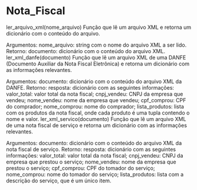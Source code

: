 # Nota_Fiscal

ler_arquivo_xml(nome_arquivo)
Função que lê um arquivo XML e retorna um dicionário com o conteúdo do arquivo.

Argumentos:
nome_arquivo: string com o nome do arquivo XML a ser lido.
Retorno:
documento: dicionário com o conteúdo do arquivo XML.
ler_xml_danfe(documento)
Função que lê um arquivo XML de uma DANFE (Documento Auxiliar da Nota Fiscal Eletrônica) e retorna um dicionário com as informações relevantes.

Argumentos:
documento: dicionário com o conteúdo do arquivo XML da DANFE.
Retorno:
resposta: dicionário com as seguintes informações:
valor_total: valor total da nota fiscal;
cnpj_vendeu: CNPJ da empresa que vendeu;
nome_vendeu: nome da empresa que vendeu;
cpf_comprou: CPF do comprador;
nome_comprou: nome do comprador;
lista_produtos: lista com os produtos da nota fiscal, onde cada produto é uma tupla contendo o nome e valor.
ler_xml_servico(documento)
Função que lê um arquivo XML de uma nota fiscal de serviço e retorna um dicionário com as informações relevantes.

Argumentos:
documento: dicionário com o conteúdo do arquivo XML da nota fiscal de serviço.
Retorno:
resposta: dicionário com as seguintes informações:
valor_total: valor total da nota fiscal;
cnpj_vendeu: CNPJ da empresa que prestou o serviço;
nome_vendeu: nome da empresa que prestou o serviço;
cpf_comprou: CPF do tomador do serviço;
nome_comprou: nome do tomador do serviço;
lista_produtos: lista com a descrição do serviço, que é um único item.
